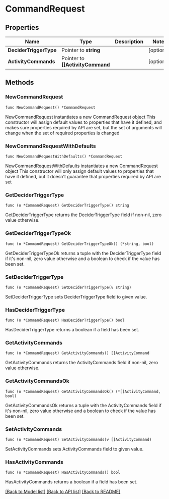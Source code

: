 # CommandRequest

## Properties

Name | Type | Description | Notes
------------ | ------------- | ------------- | -------------
**DeciderTriggerType** | Pointer to **string** |  | [optional] 
**ActivityCommands** | Pointer to [**[]ActivityCommand**](ActivityCommand.md) |  | [optional] 

## Methods

### NewCommandRequest

`func NewCommandRequest() *CommandRequest`

NewCommandRequest instantiates a new CommandRequest object
This constructor will assign default values to properties that have it defined,
and makes sure properties required by API are set, but the set of arguments
will change when the set of required properties is changed

### NewCommandRequestWithDefaults

`func NewCommandRequestWithDefaults() *CommandRequest`

NewCommandRequestWithDefaults instantiates a new CommandRequest object
This constructor will only assign default values to properties that have it defined,
but it doesn't guarantee that properties required by API are set

### GetDeciderTriggerType

`func (o *CommandRequest) GetDeciderTriggerType() string`

GetDeciderTriggerType returns the DeciderTriggerType field if non-nil, zero value otherwise.

### GetDeciderTriggerTypeOk

`func (o *CommandRequest) GetDeciderTriggerTypeOk() (*string, bool)`

GetDeciderTriggerTypeOk returns a tuple with the DeciderTriggerType field if it's non-nil, zero value otherwise
and a boolean to check if the value has been set.

### SetDeciderTriggerType

`func (o *CommandRequest) SetDeciderTriggerType(v string)`

SetDeciderTriggerType sets DeciderTriggerType field to given value.

### HasDeciderTriggerType

`func (o *CommandRequest) HasDeciderTriggerType() bool`

HasDeciderTriggerType returns a boolean if a field has been set.

### GetActivityCommands

`func (o *CommandRequest) GetActivityCommands() []ActivityCommand`

GetActivityCommands returns the ActivityCommands field if non-nil, zero value otherwise.

### GetActivityCommandsOk

`func (o *CommandRequest) GetActivityCommandsOk() (*[]ActivityCommand, bool)`

GetActivityCommandsOk returns a tuple with the ActivityCommands field if it's non-nil, zero value otherwise
and a boolean to check if the value has been set.

### SetActivityCommands

`func (o *CommandRequest) SetActivityCommands(v []ActivityCommand)`

SetActivityCommands sets ActivityCommands field to given value.

### HasActivityCommands

`func (o *CommandRequest) HasActivityCommands() bool`

HasActivityCommands returns a boolean if a field has been set.


[[Back to Model list]](../README.md#documentation-for-models) [[Back to API list]](../README.md#documentation-for-api-endpoints) [[Back to README]](../README.md)


